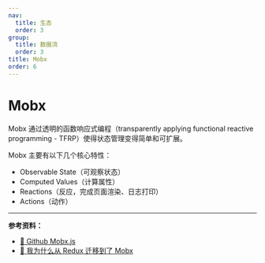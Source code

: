 ```yaml
---
nav:
  title: 生态
  order: 3
group:
  title: 数据流
  order: 3
title: Mobx
order: 6
---
```


# Mobx

Mobx 通过透明的函数响应式编程（transparently applying functional reactive programming - TFRP）使得状态管理变得简单和可扩展。

Mobx 主要有以下几个核心特性：

- Observable State（可观察状态）
- Computed Values（计算属性）
- Reactions（反应，完成页面渲染、日志打印）
- Actions（动作）

---

**参考资料：**

- [📖 Github Mobx.js](https://github.com/mobxjs/mobx)
- [📝 我为什么从 Redux 迁移到了 Mobx](https://tech.youzan.com/mobx_vs_redux/)
